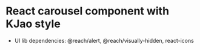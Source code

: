 # React carousel component with KJao style

- UI lib dependencies: @reach/alert, @reach/visually-hidden, react-icons